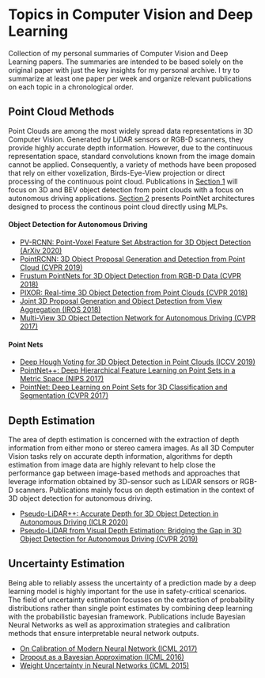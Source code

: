# Topics in Computer Vision and Deep Learning

Collection of my personal summaries of Computer Vision and Deep Learning papers. The summaries are intended to be based solely on the original paper with just the key insights for my personal archive. I try to summarize at least one paper per week and organize relevant publications on each topic in a chronological order. 

## Point Cloud Methods

Point Clouds are among the most widely spread data representations in 3D Computer Vision. Generated by LiDAR sensors or RGB-D scanners, they provide highly accurate depth information. However, due to the continuous representation space, standard convolutions known from the image domain cannot be applied. Consequently, a variety of methods have been proposed that rely on either voxelization, Birds-Eye-View projection or direct processing of the continuous point cloud.
Publications in [Section 1](#object-detection-for-autonomous-driving) will focus on 3D and BEV object detection from point clouds with a focus on autonomous driving applications. [Section 2](#point-nets) presents PointNet architectures designed to process the continous point cloud directly using MLPs.

#### Object Detection for Autonomous Driving

- [PV-RCNN: Point-Voxel Feature Set Abstraction for 3D Object Detection (ArXiv 2020)](https://github.com/matssteinweg/Topics_in_CV_and_DL/tree/master/Point_Cloud_Methods/PV-RCNN/PV-RCNN.pdf)
- [PointRCNN: 3D Object Proposal Generation and Detection from Point Cloud (CVPR 2019)](https://github.com/matssteinweg/Topics_in_CV_and_DL/tree/master/Point_Cloud_Methods/PointRCNN/PointRCNN.pdf)
- [Frustum PointNets for 3D Object Detection from RGB-D Data (CVPR 2018)](https://github.com/matssteinweg/Topics_in_CV_and_DL/tree/master/Point_Cloud_Methods/Frustum_PointNet/Frustum_PointNet.pdf)
- [PIXOR: Real-time 3D Object Detection from Point Clouds (CVPR 2018)](https://github.com/matssteinweg/Topics_in_CV_and_DL/tree/master/Point_Cloud_Methods/PIXOR/PIXOR.pdf)
- [Joint 3D Proposal Generation and Object Detection from View Aggregation (IROS 2018)](https://github.com/matssteinweg/Topics_in_CV_and_DL/tree/master/Point_Cloud_Methods/AVOD/AVOD.pdf)
- [Multi-View 3D Object Detection Network for Autonomous Driving (CVPR 2017)](https://github.com/matssteinweg/Topics_in_CV_and_DL/tree/master/Point_Cloud_Methods/MV3D/MV3D.pdf)

#### Point Nets

- [Deep Hough Voting for 3D Object Detection in Point Clouds (ICCV 2019)](https://github.com/matssteinweg/Topics_in_CV_and_DL/tree/master/Point_Cloud_Methods/VoteNet/VoteNet.pdf)
- [PointNet++: Deep Hierarchical Feature Learning on Point Sets in a Metric Space (NIPS 2017)](https://github.com/matssteinweg/Topics_in_CV_and_DL/tree/master/Point_Cloud_Methods/PointNet++/PointNet++.pdf)
- [PointNet: Deep Learning on Point Sets for 3D Classification and Segmentation (CVPR 2017)](https://github.com/matssteinweg/Topics_in_CV_and_DL/tree/master/Point_Cloud_Methods/PointNet/PointNet.pdf)

## Depth Estimation

The area of depth estimation is concerned with the extraction of depth information from either mono or stereo camera images. As all 3D Computer Vision tasks rely on accurate depth information, algorithms for depth estimation from image data are highly relevant to help close the performance gap between image-based methods and approaches that leverage information obtained by 3D-sensor such as LiDAR sensors or RGB-D scanners. Publications mainly focus on depth estimation in the context of 3D object detection for autonomous driving.

- [Pseudo-LiDAR++: Accurate Depth for 3D Object Detection in Autonomous Driving (ICLR 2020)](https://github.com/matssteinweg/Topics_in_CV_and_DL/tree/master/Depth_Estimation/PseudoLidar++/PseudoLidar++.pdf)
- [Pseudo-LiDAR from Visual Depth Estimation:
Bridging the Gap in 3D Object Detection for Autonomous Driving (CVPR 2019)](https://github.com/matssteinweg/Topics_in_CV_and_DL/tree/master/Depth_Estimation/PseudoLidar/PseudoLidar.pdf)

## Uncertainty Estimation

Being able to reliably assess the uncertainty of a prediction made by a deep learning model is highly important for the use in safety-critical scenarios. The field of uncertainty estimation focusses on the extraction of probability distributions rather than single point estimates by combining deep learning with the probabilistic bayesian framework.
Publications include Bayesian Neural Networks as well as approximation strategies and calibration methods that ensure interpretable neural network outputs.

- [On Calibration of Modern Neural Network (ICML 2017)](https://github.com/matssteinweg/Topics_in_CV_and_DL/tree/master/Uncertainty_Estimation/Calibration/Calibration.pdf)
- [Dropout as a Bayesian Approximation (ICML 2016)](https://github.com/matssteinweg/Topics_in_CV_and_DL/tree/master/Uncertainty_Estimation/Monte_Carlo_Dropout/Monte_Carlo_Dropout.pdf)
- [Weight Uncertainty in Neural Networks (ICML 2015)](https://github.com/matssteinweg/Topics_in_CV_and_DL/tree/master/Uncertainty_Estimation/Bayes_by_Backprop/Bayes_by_Backprop.pdf)
